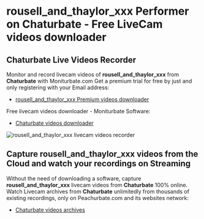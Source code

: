 # rousell_and_thaylor_xxx Performer on Chaturbate - Free LiveCam videos downloader

## Chaturbate Live Videos Recorder

Monitor and record livecam videos of **rousell_and_thaylor_xxx** from **Chaturbate** with Moniturbate.com
Get a premium trial for free by just and only registering with your Email address:
* [rousell_and_thaylor_xxx Premium videos downloader](https://moniturbate.com/request-demo-licence-key.html)

Free livecam videos downloader - Moniturbate Software:
* [Chaturbate videos downloader](https://moniturbate.com/moniturbate-download-software.html)

![rousell_and_thaylor_xxx livecam videos recorder](https://peachurnet.com/templates/moniturbate-software.png)


## Capture rousell_and_thaylor_xxx videos from the Cloud and watch your recordings on Streaming

Without the need of downloading a software, capture **rousell_and_thaylor_xxx** livecam videos from **Chaturbate** 100% online.
Watch Livecam archives from **Chaturbate** unlimitedly from thousands of existing recordings, only on Peachurbate.com and its websites network:
* [Chaturbate videos archives](https://peachurnet.com/)